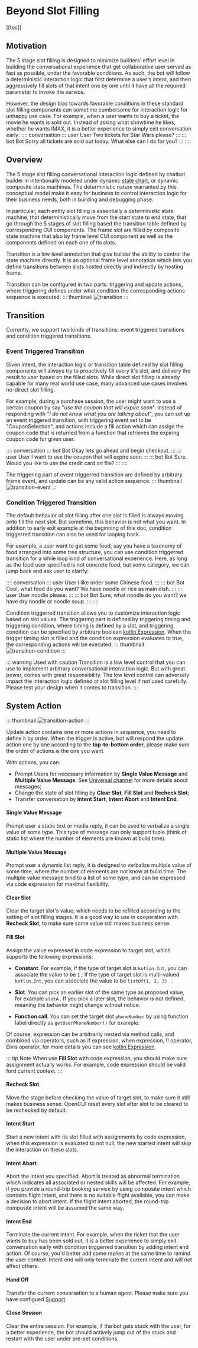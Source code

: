 # Beyond Slot Filling

[[toc]]

## Motivation

The 5 stage slot filling is designed to minimize builders' effort level in building the conversational experience that get collaborative user served as fast as possible, under the favorable conditions. As such, the bot will follow a deterministic interaction logic that first determine a user's intent, and then aggressively fill slots of that intent one by one until it have all the required parameter to invoke the service.

However, the design bias towards favorable conditions in these standard slot filling components can sometime cumbersome for interaction logic for unhappy use case. For example, when a user wants to buy a ticket, the movie he wants is sold out. Instead of asking what showtime he likes, whether he wants IMAX, it is a better experience to simply exit conversation early:
:::: conversation
::: user User
Two tickets for Star Wars please?
:::
::: bot Bot
Sorry all tickets are sold out today. What else can I do for you?
:::
::::

## Overview
The 5 stage slot filling conversational interaction logic defined by chatbot builder in intentionally modeled under dynamic [state chart](https://statecharts.dev/), or dynamic composite state machines. The deterministic nature warranted by this conceptual model make it easy for business to control interaction logic for their business needs, both in building and debugging phase.

In particular, each entity slot filling is essentially a deterministic state machine, that deterministically move from the start state to end state, that go through the 5 stages of slot filling based the transition table defined by corresponding CUI components. The frame slot are filled by composite state machine that also by frame level CUI component as well as the components defined on each one of its slots. 

Transition is a low level annotation that give builder the ability to control the state machine directly. It is an optional frame level annotation which lets you define transitions between slots hosted directly and indirectly by hosting frame.

Transition can be configured in two parts: triggering and update actions, where triggering defines under what condition the corresponding actions sequence is executed.
::: thumbnail
![transition](/images/annotation/transition/transition.png)
:::

## Transition
 Currently, we support two kinds of transitions: event triggered transitions and condition triggered transitions.

### Event Triggered Transition

Given intent, the interaction logic or transition table defined by slot filling components will always try to proactively fill every it's slot, and delivery the result to user based on the filled slots. While direct slot filling is already capable for many real world use case, many advanced use cases involves no-direct slot filling.

For example, during a purchase session, the user might want to use a certain coupon by say "*use the coupon that will expire soon*". Instead of responding with "*I do not know what you are talking about*", you can set up an event triggered transition, with triggering event set to be "CouponSelection", and actions include a fill action which can assign the coupon code that is returned from a function that retrieves the expiring coupon code for given user.

:::: conversation
::: bot Bot
Okay lets go ahead and begin checkout.
:::
::: user User
I want to use the coupon that will expire soon
:::
::: bot Bot
Sure. Would you like to use the credit card on file?
:::
::::

The triggering part of event triggerred transition are defined by arbitrary frame event, and update can be any valid action sequence.
::: thumbnail
![transition-event](/images/annotation/transition/transition-event.png)
:::


### Condition Triggered Transition

The default behavior of slot filling after one slot is filled is always moving onto fill the next slot. But sometime, this behavior is not what you want. In addition to early exit example at the beginning of this doc, condition triggerred transition can also be used for looping back. 

For example, a user want to get some food, say you have a taxonomy of food arranged into some tree structure, you can use condition triggerred transition for a while loop kind of conversational experience. Here, as long as the food user specified is not concrete food, but some category, we can jump back and ask user to clarify:

:::: conversation
::: user User
I like order some Chinese food.
:::
::: bot Bot
Cool, what food do you want? We have noodle or rice as main dish.
:::
::: user User
noodle please.
:::
::: bot Bot
Sure, what noodle do you want? we have dry noodle or noodle soup.
:::
::::

Condition triggerred transition allows you to customize interaction logic based on slot values. The triggering part is defined by triggering timing and triggering condition, where timing is defined by a slot, and triggering condition can be specified by arbitrary boolean [kotlin Expression](kotlinexpression.md). When the trigger timing slot is filled and the condition expression evaluates to true, the corresponding actions will be executed. 
::: thumbnail
![transition-condition](/images/annotation/transition/transition-condition.png)
:::

::: warning Used with caution
Transition is a low level control that you can use to implement arbitrary conversational interaction logic. But with great power, comes with great responsibility. The low level control can adversely impact the interaction logic defined at slot filling level if not used carefully. Please test your design when it comes to transition.
:::


## System Action
::: thumbnail
![transition-action](/images/annotation/transition/transition-action.png)
:::

Update action contains one or more actions in sequence, you need to define it by order. When the trigger is active, bot will respond the update action one by one according to the **top-to-bottom order**, please make sure the order of actions is the one you want.

With actions, you can: 
- Prompt Users for necessary information by **Single Value Message** and **Multiple Value Message**. See [Universal channel](../channels/messenger.md) for more details about messages;
- Change the state of slot filling by **Clear Slot**, **Fill Slot** and **Recheck Slot**;
- Transfer conversation by **Intent Start**, **Intent Abort** and **Intent End**.

#### Single Value Message

Prompt user a static text or media reply, it can be used to verbalize a single value of some type. This type of message can only support tuple (think of static list where the number of elements are known at build time).

#### Multiple Value Message

Prompt user a dynamic list reply, it is designed to verbalize multiple value of some time, where the number of elements are not know at build time. The multiple value message bind to a list of some type, and can be expressed via code expression for maximal flexibility.

#### Clear Slot

Clear the target slot's value, which needs to be refilled according to the setting of slot filling stages. It is a good way to use in cooperation with **Recheck Slot**, to make sure some value still makes business sense. 

#### Fill Slot

Assign the value expressed in code expression to target slot, which supports the following expressions:

- **Constant**. For example, if the type of target slot is `kotlin.Int`, you can associate the value to be `1` ; If the type of target slot is multi-valued `kotlin.Int`, you can associate the value to be `listOf(1, 2, 3) ` .

- **Slot**. You can pick an earlier slot of the same type as proposed value, for example `slotA` . If you pick a later slot, the behavior is not defined, meaning the behavior might change without notice.

- **Function call**. You can set the target slot `phoneNumber` by using function label directly as `getUserPhoneNumber()` for example.


Of course, expression can be arbitrarily nested via method calls, and combined via operators, such as if expression, when expression, !! operator, Elvis operator, for more details you can see [kotlin Expression](../annotations/kotlinexpression.md).

::: tip Note
When use **Fill Slot** with code expression, you should make sure assignment actually works. For example, code expression should be valid ford current context.
:::


#### Recheck Slot

Move the stage before checking the value of target slot, to make sure it still makes business sense. OpenCUI reset every slot after slot to be cleared to be rechecked by default.

#### Intent Start

Start a new intent with its slot filled with assignments by code expression, when this expression is evaluated to not null, the new started intent will skip the interaction on these slots.

#### Intent Abort

Abort the intent you specified. Abort is treated as abnormal termination which indicates all associated or nested skills will be affected. For example, if you provide a round-trip booking service by using composite intent which contains flight intent, and there is no suitable flight available, you can make a decision to abort intent. If the flight intent aborted, the round-trip composite intent will be assumed the same way.  

#### Intent End

Terminate the current intent. For example, when the ticket that the user wants to buy has been sold out, it is a better experience to simply exit conversation early with condition triggerred transition by adding intent end action. Of course, you'd better add some replies at the same time to remind the user context. Intent end will only terminate the current intent and will not affect others. 

#### Hand Off

Transfer the current conversation to a human agent. Please make sure you have configued [Support](../support/overview.md). 

#### Close Session

Clear the entire session. For example, if the bot gets stuck with the user, for a better experience, the bot should actively jump out of the stuck and restart with the user under pre-set conditions. 


